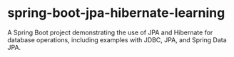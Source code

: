 # spring-boot-jpa-hibernate-learning
A Spring Boot project demonstrating the use of JPA and Hibernate for database operations, including examples with JDBC, JPA, and Spring Data JPA.
